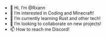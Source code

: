 - 👋 Hi, I’m @Rxann
- 👀 I’m interested in Coding and Minecraft!
- 🌱 I’m currently learning Rust and other tech!
- 💞️ I’m looking to collaborate on new projects!
- 📫 How to reach me Discord!

<!---
Rxann/Rxann is a ✨ special ✨ repository because its `README.md` (this file) appears on your GitHub profile.
You can click the Preview link to take a look at your changes.
--->
